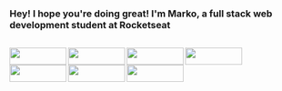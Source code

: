 <h3>Hey! I hope you're doing great! I'm Marko, a full stack web development student at Rocketseat</h3>

<div>
  <img
    align="left"
    src="https://github-readme-stats.vercel.app/api?username=mkclimako&show_icons=true&bg_color=30,db5270,734f95,1547a7&title_color=fff&text_color=fff&icon_color=fff&hide_border=true&count_private=true&include_all_commits=true"
    alt=""
  />
  <img
    src="https://github-readme-stats.vercel.app/api/top-langs/?username=mkclimako&show_icons=true&bg_color=30,db5270,734f95,1547a7&title_color=fff&text_color=fff&hide_border=true&langs_count=8"
    alt=""
  />
</div>

<div>
  
  <img align="left" width="100"  height="30"
    src="https://img.shields.io/badge/HTML5-E34F26?style=for-the-badge&logo=html5&logoColor=white"
    alt=""
  />

  <img align="left" width="100"  height="30"
    src="https://img.shields.io/badge/CSS3-1572B6?style=for-the-badge&logo=css3&logoColor=white"
    alt=""
  />
  <img align="left" width="100"  height="30"
  src="https://img.shields.io/badge/JavaScript-F7DF1E?style=for-the-badge&logo=javascript&logoColor=black"
  alt=""
/>
  <img align="left" width="100" height="30"
  src="https://img.shields.io/badge/React-20232A?style=for-the-badge&logo=react&logoColor=61DAFB"
  alt=""
/>
    <img align="left" width="100" height="30"
    src="https://img.shields.io/badge/Node.js-43853D?style=for-the-badge&logo=node.js&logoColor=white"
    alt=""
  />
   <img align="left" width="100" height="30"
    src="https://img.shields.io/badge/Figma-F24E1E?style=for-the-badge&logo=figma&logoColor=white"
    alt=""
  />
  <img
    align="left"
    width="100"
    height="30"
    src="https://img.shields.io/badge/Linux-FCC624?style=for-the-badge&logo=linux&logoColor=black"
    alt=""
  />

</div>



